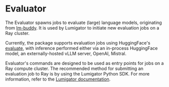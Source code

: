 # Evaluator

The Evaluator spawns jobs to evaluate (large) language models, originating from
[lm-buddy](https://github.com/mozilla-ai/lm-buddy). It is used by Lumigator to initiate new
evaluation jobs on a Ray cluster.

Currently, the package supports evaluation jobs using HuggingFace's [evaluate](#), with inference
performed either via an in-process HuggingFace model, an externally-hosted vLLM server, OpenAI, Mistral.

Evaluator's commands are designed to be used as entry points for jobs on a Ray compute cluster. The
recommended method for submitting an evaluation job to Ray is by using the Lumigator Python SDK. For
more information, refer to the
[Lumigator documentation](https://mozilla-ai.github.io/lumigator/get-started/quickstart.html).
